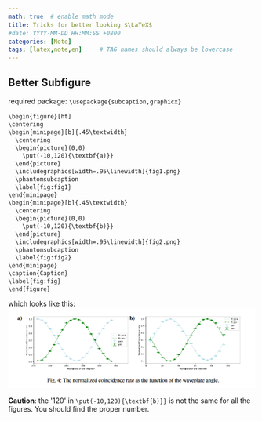 ```yaml
---
math: true  # enable math mode
title: Tricks for better looking $\LaTeX$
#date: YYYY-MM-DD HH:MM:SS +0800
categories: [Note]
tags: [latex,note,en]     # TAG names should always be lowercase
---
```


## Better Subfigure
required package: `\usepackage{subcaption,graphicx}`
```
\begin{figure}[ht]
\centering
\begin{minipage}[b]{.45\textwidth}
  \centering
  \begin{picture}(0,0)
    \put(-10,120){\textbf{a)}}
  \end{picture}
  \includegraphics[width=.95\linewidth]{fig1.png}  
  \phantomsubcaption
  \label{fig:fig1}
\end{minipage}
\begin{minipage}[b]{.45\textwidth}
  \centering
  \begin{picture}(0,0)
    \put(-10,120){\textbf{b)}}
  \end{picture}
  \includegraphics[width=.95\linewidth]{fig2.png}  
  \phantomsubcaption
  \label{fig:fig2}
\end{minipage}
\caption{Caption}
\label{fig:fig}
\end{figure}
```
which looks like this:
![](/assets/img/Tricks-for-Latex/image.png)

**Caution**: the '120' in `\put(-10,120){\textbf{b)}}` is not the same for all the figures. You should find the proper number.

